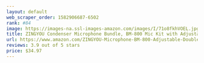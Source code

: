 ```yaml
---
layout: default 
﻿web_scraper_order: 1582906687-6502
rank: #84
image: https://images-na.ssl-images-amazon.com/images/I/71o8fkhVOEL.jpg
title: ZINGYOU Condenser Microphone Bundle, BM-800 Mic Kit with Adjustable Mic Suspension Scissor…
url: https://www.amazon.com/ZINGYOU-Microphone-BM-800-Adjustable-Double-layer/dp/B01MZCS8MY/ref=zg_mw_musical-instruments_84?_encoding=UTF8&psc=1&refRID=RA0A6WJ8XR76W6MNNJHV
reviews: 3.9 out of 5 stars
price: $34.97 
---
```

